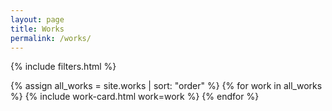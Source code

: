 ```yaml
---
layout: page
title: Works
permalink: /works/
---
```


{% include filters.html %}

<div class="works-grid" role="list">
  {% assign all_works = site.works | sort: "order" %}
  {% for work in all_works %}
    {% include work-card.html work=work %}
  {% endfor %}
</div>

<style>
  /* Override page layout for works grid */
  .page-content {
    max-width: none;
    padding: 0;
  }

  .page-header {
    max-width: 1400px;
    margin: 0 auto;
    padding: 3rem 1.5rem 2rem;
  }

  .works-grid {
    padding-top: 0;
  }
</style>
